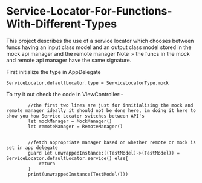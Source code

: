 # Service-Locator-For-Functions-With-Different-Types

This project describes the use of a service locator which chooses between funcs having an input class model and an output class model stored in the mock api manager and the remote manager
Note :- 
the funcs in the mock and remote api manager have the same signature.

First initialize the type in AppDelegate

```
ServiceLocator.defaultLocator.type = ServiceLocatorType.mock
```

To try it out check the code in ViewController:-

```
        //the first two lines are just for innitializing the mock and remote manager ideally it should not be done here, im doing it here to show you how Service Locator switches between API's
        let mockManager = MockManager()
        let remoteManager = RemoteManager()
        
        
        //fetch appropriate manager based on whether remote or mock is set in app delegate
        guard let unwrappedInstance:((TestModel)->(TestModel)) = ServiceLocator.defaultLocator.service() else{
            return
        }
        print(unwrappedInstance(TestModel()))
```

